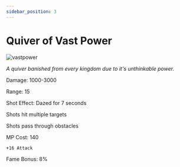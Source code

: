 ```yaml
---
sidebar_position: 3
---
```


# Quiver of Vast Power

![vastpower](https://vwiki.valorserver.com/api/item/picture/quiver%20of%20vast%20power)

<i>A quiver banished from every kingdom due to it's unthinkable power.</i>

Damage: 1000-3000

Range: 15

Shot Effect: Dazed for 7 seconds

Shots hit multiple targets

Shots pass through obstacles

MP Cost: 140

    +16 Attack

Fame Bonus: 8%

